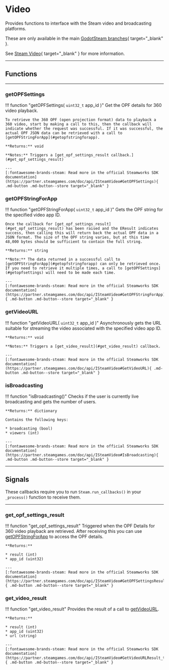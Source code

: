 # Video

Provides functions to interface with the Steam video and broadcasting platforms.

These are only available in the main [GodotSteam branches](https://github.com/CoaguCo-Industries/GodotSteam){ target="\_blank" }.
  
See [Steam Video](https://partner.steamgames.com/doc/features/streaming_video){ target="\_blank" } for more information.

---

## Functions

---

### getOPFSettings

!!! function "getOPFSettings( ```uint32_t``` app_id )"
    Get the OPF details for 360 video playback. 

    To retrieve the 360 OPF (open projection format) data to playback a 360 video, start by making a call to this, then the callback will indicate whether the request was successful. If it was successful, the actual OPF JSON data can be retrieved with a call to [getOPFStringForApp](#getopfstringforapp).

    **Returns:** void

    **Notes:** Triggers a [get_opf_settings_result callback.](#get_opf_settings_result)

    ---
    [:fontawesome-brands-steam: Read more in the official Steamworks SDK documentation](https://partner.steamgames.com/doc/api/ISteamVideo#GetOPFSettings){ .md-button .md-button--store target="_blank" }

### getOPFStringForApp

!!! function "getOPFStringForApp( ```uint32_t``` app_id )"
    Gets the OPF string for the specified video app ID.

    Once the callback for [get_opf_settings_result](#get_opf_settings_result) has been raised and the EResult indicates success, then calling this will return back the actual OPF data in a JSON format. The size of the OPF string varies, but at this time 48,000 bytes should be sufficient to contain the full string.

    **Returns:** string

    **Note:** The data returned in a successful call to [getOPFStringForApp](#getopfstringforapp) can only be retrieved once. If you need to retrieve it multiple times, a call to [getOPFSettings](#getopfsettings) will need to be made each time.

    ---
    [:fontawesome-brands-steam: Read more in the official Steamworks SDK documentation](https://partner.steamgames.com/doc/api/ISteamVideo#GetOPFStringForApp){ .md-button .md-button--store target="_blank" }

### getVideoURL

!!! function "getVideoURL( ```uint32_t``` app_id )"
    Asynchronously gets the URL suitable for streaming the video associated with the specified video app ID. 

    **Returns:** void

    **Notes:** Triggers a [get_video_result](#get_video_result) callback.

    ---
    [:fontawesome-brands-steam: Read more in the official Steamworks SDK documentation](https://partner.steamgames.com/doc/api/ISteamVideo#GetVideoURL){ .md-button .md-button--store target="_blank" }

### isBroadcasting

!!! function "isBroadcasting()"
    Checks if the user is currently live broadcasting and gets the number of users.

    **Returns:** dictionary

    Contains the following keys:

    * broadcasting (bool)
    * viewers (int)

    ---
    [:fontawesome-brands-steam: Read more in the official Steamworks SDK documentation](https://partner.steamgames.com/doc/api/ISteamVideo#IsBroadcasting){ .md-button .md-button--store target="_blank" }

---

## Signals

These callbacks require you to run ```Steam.run_callbacks()``` in your ```_process()``` function to receive them.

---

### get_opf_settings_result

!!! function "get_opf_settings_result"
	Triggered when the OPF Details for 360 video playback are retrieved. After receiving this you can use [getOPFStringForApp](#getopfstringforapp) to access the OPF details.

	**Returns:**

	* result (int)
	* app_id (uint32)

	---
	[:fontawesome-brands-steam: Read more in the official Steamworks SDK documentation](https://partner.steamgames.com/doc/api/ISteamVideo#GetOPFSettingsResult_t){ .md-button .md-button--store target="_blank" }

### get_video_result

!!! function "get_video_result"
	Provides the result of a call to [getVideoURL](#getvideourl).

	**Returns:**

	* result (int)
	* app_id (uint32)
	* url (string)

	---
	[:fontawesome-brands-steam: Read more in the official Steamworks SDK documentation](https://partner.steamgames.com/doc/api/ISteamVideo#GetVideoURLResult_t){ .md-button .md-button--store target="_blank" }
